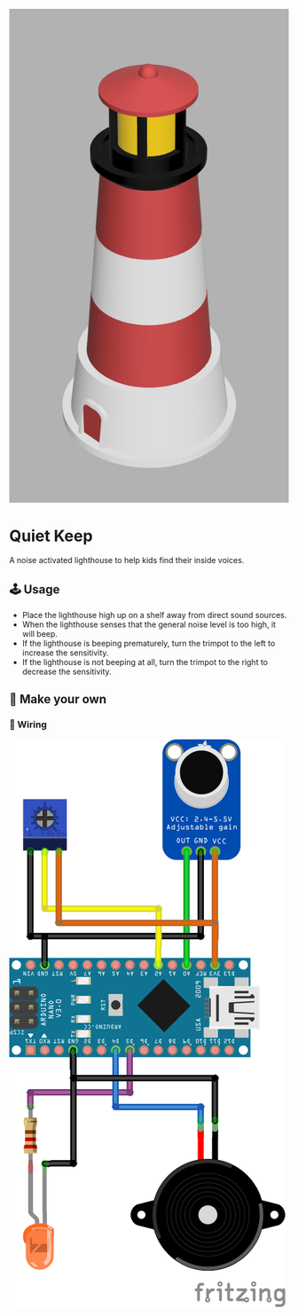 ![3D Model](images/3d_model.png)

# Quiet Keep

A noise activated lighthouse to help kids find their inside voices.

## 🕹️ Usage

- Place the lighthouse high up on a shelf away from direct sound sources.
- When the lighthouse senses that the general noise level is too high, it will beep.
- If the lighthouse is beeping prematurely, turn the trimpot to the left to increase the sensitivity.
- If the lighthouse is not beeping at all, turn the trimpot to the right to decrease the sensitivity.

## 🔨 Make your own

### 🧵 Wiring
![Wiring Diagram](images/wiring_diagram.png)